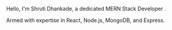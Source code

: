 Hello, I'm Shruti Dhankade, a dedicated MERN Stack Developer .


Armed with expertise in React, Node.js, MongoDB, and Express.






 











